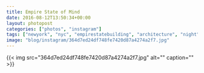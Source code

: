 ```yaml
---
title: Empire State of Mind
date: 2016-08-12T13:50:34+00:00
layout: photopost
categories: ["photos", "instagram"]
tags: ["newyork", "nyc", "empirestatebuilding", "architecture", "night"]
image: "blog/instagram/364d7ed24df748fe7420d87a4274a2f7.jpg"
---
```


{{< img src="364d7ed24df748fe7420d87a4274a2f7.jpg" alt="" caption="" >}}



